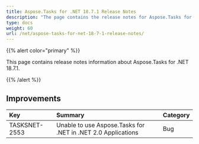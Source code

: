 ```yaml
---
title: Aspose.Tasks for .NET 18.7.1 Release Notes
description: "The page contains the release notes for Aspose.Tasks for .NET 18.7.1."
type: docs
weight: 60
url: /net/aspose-tasks-for-net-18-7-1-release-notes/
---
```


{{% alert color="primary" %}}

This page contains release notes information about Aspose.Tasks for .NET 18.7.1.

{{% /alert %}}

## **Improvements**

|**Key**|**Summary**|**Category**|
| :- | :- | :- |
|TASKSNET-2553|Unable to use Aspose.Tasks for .NET in .NET 2.0 Applications|Bug|


